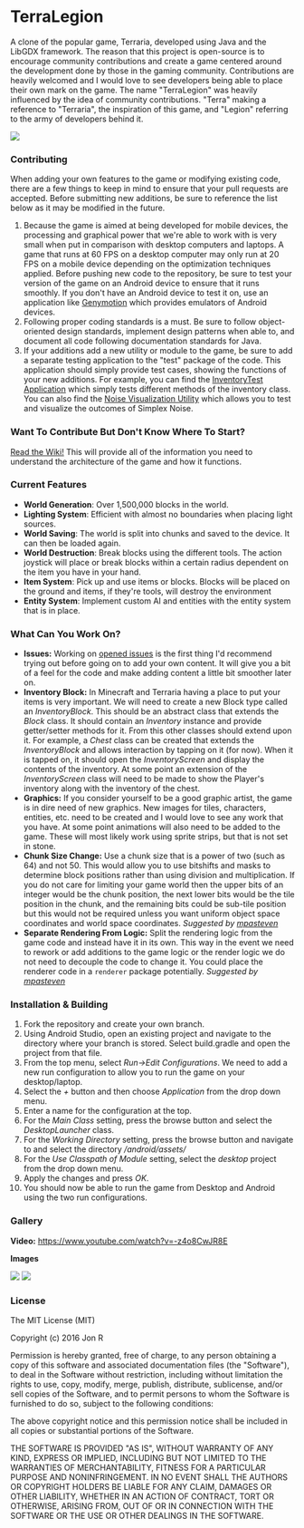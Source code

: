 # TerraLegion
A clone of the popular game, Terraria, developed using Java and the LibGDX framework. The reason that this project is open-source is to encourage community contributions and create a game centered around the development done by those in the gaming community. Contributions are heavily welcomed and I would love to see developers being able to place their own mark on the game. The name "TerraLegion" was heavily influenced by the idea of community contributions. "Terra" making a reference to "Terraria", the inspiration of this game, and "Legion" referring to the army of developers behind it.

![](https://camo.githubusercontent.com/d15afa2324189e161cc7830dfa42a743ec60b940/687474703a2f2f692e696d6775722e636f6d2f54506c563843692e706e67)

### Contributing
When adding your own features to the game or modifying existing code, there are a few things to keep in mind to ensure that your pull requests are accepted. Before submitting new additions, be sure to reference the list below as it may be modified in the future.

1. Because the game is aimed at being developed for mobile devices, the processing and graphical power that we're able to work with is very small when put in comparison with desktop computers and laptops. A game that runs at 60 FPS on a desktop computer may only run at 20 FPS on a mobile device depending on the optimization techniques applied. Before pushing new code to the repository, be sure to test your version of the game on an Android device to ensure that it runs smoothly. If you don't have an Android device to test it on, use an application like [Genymotion](https://www.genymotion.com/) which provides emulators of Android devices. 
2. Following proper coding standards is a must. Be sure to follow object-oriented design standards, implement design patterns when able to, and document all code following documentation standards for Java.  
3. If your additions add a new utility or module to the game, be sure to add a separate testing application to the "test" package of the code. This application should simply provide test cases, showing the functions of your new additions. For example, you can find the [InventoryTest Application](https://github.com/baseball435/Terraria-Clone/blob/master/core/src/com/jmrapp/terralegion/test/InventoryTest.java) which simply tests different methods of the inventory class. You can also find the [Noise Visualization Utility](https://github.com/baseball435/Terraria-Clone/blob/master/core/src/com/jmrapp/terralegion/test/NoiseVisualizationScreen.java) which allows you to test and visualize the outcomes of Simplex Noise.  

### Want To Contribute But Don't Know Where To Start?
[Read the Wiki!](https://github.com/jmrapp1/TerraLegion/wiki) This will provide all of the information you need to understand the architecture of the game and how it functions.

### Current Features
- **World Generation**: Over 1,500,000 blocks in the world.
- **Lighting System**: Efficient with almost no boundaries when placing light sources.
- **World Saving**: The world is split into chunks and saved to the device. It can then be loaded again.
- **World Destruction**: Break blocks using the different tools. The action joystick will place or break blocks within a certain radius dependent on the item you have in your hand.
- **Item System**: Pick up and use items or blocks. Blocks will be placed on the ground and items, if they're tools, will destroy the environment
- **Entity System**: Implement custom AI and entities with the entity system that is in place.

### What Can You Work On?

- **Issues:** Working on [opened issues](https://github.com/jmrapp1/TerraLegion/issues) is the first thing I'd recommend trying out before going on to add your own content. It will give you a bit of a feel for the code and make adding content a little bit smoother later on.
- **Inventory Block:** In Minecraft and Terraria having a place to put your items is very important. We will need to create a new Block type called an *InventoryBlock*. This should be an abstract class that extends the *Block* class. It should contain an *Inventory* instance and provide getter/setter methods for it. From this other classes should extend upon it. For example, a *Chest* class can be created that extends the *InventoryBlock* and allows interaction by tapping on it (for now). When it is tapped on, it should open the *InventoryScreen* and display the contents of the inventory. At some point an extension of the *InventoryScreen* class will need to be made to show the Player's inventory along with the inventory of the chest.
- **Graphics:** If you consider yourself to be a good graphic artist, the game is in dire need of new graphics. New images for tiles, characters, entities, etc. need to be created and I would love to see any work that you have. At some point animations will also need to be added to the game. These will most likely work using sprite strips, but that is not set in stone. 
- **Chunk Size Change:** Use a chunk size that is a power of two (such as 64) and not 50. This would allow you to use bitshifts and masks to determine block positions rather than using division and multiplication. If you do not care for limiting your game world then the upper bits of an integer would be the chunk position, the next lower bits would be the tile position in the chunk, and the remaining bits could be sub-tile position but this would not be required unless you want uniform object space coordinates and world space coordinates. *Suggested by [mpasteven](https://www.reddit.com/user/mpasteven)*
- **Separate Rendering From Logic:** Split the rendering logic from the game code and instead have it in its own. This way in the event we need to rework or add additions to the game logic or the render logic we do not need to decouple the code to change it. You could place the renderer code in a `renderer` package potentially. *Suggested by [mpasteven](https://www.reddit.com/user/mpasteven)*

### Installation & Building
1. Fork the repository and create your own branch.
2. Using Android Studio, open an existing project and navigate to the directory where your branch is stored. Select build.gradle and open the project from that file.
3. From the top menu, select *Run->Edit Configurations*. We need to add a new run configuration to allow you to run the game on your desktop/laptop.
4. Select the *+* button and then choose *Application* from the drop down menu.
5. Enter a name for the configuration at the top. 
6. For the *Main Class* setting, press the browse button and select the *DesktopLauncher* class.
7. For the *Working Directory* setting, press the browse button and navigate to and select the directory *<your branch>/android/assets/*
8. For the *Use Classpath of Module* setting, select the *desktop* project from the drop down menu.
9. Apply the changes and press *OK*. 
10. You should now be able to run the game from Desktop and Android using the two run configurations.

### Gallery
**Video:**
https://www.youtube.com/watch?v=-z4o8CwJR8E

**Images**

![](http://i.imgur.com/PcQ9tUH.png)
![](http://i.imgur.com/5OkJRLT.png)

### License
The MIT License (MIT)

Copyright (c) 2016 Jon R

Permission is hereby granted, free of charge, to any person obtaining a copy
of this software and associated documentation files (the "Software"), to deal
in the Software without restriction, including without limitation the rights
to use, copy, modify, merge, publish, distribute, sublicense, and/or sell
copies of the Software, and to permit persons to whom the Software is
furnished to do so, subject to the following conditions:

The above copyright notice and this permission notice shall be included in all
copies or substantial portions of the Software.

THE SOFTWARE IS PROVIDED "AS IS", WITHOUT WARRANTY OF ANY KIND, EXPRESS OR
IMPLIED, INCLUDING BUT NOT LIMITED TO THE WARRANTIES OF MERCHANTABILITY,
FITNESS FOR A PARTICULAR PURPOSE AND NONINFRINGEMENT. IN NO EVENT SHALL THE
AUTHORS OR COPYRIGHT HOLDERS BE LIABLE FOR ANY CLAIM, DAMAGES OR OTHER
LIABILITY, WHETHER IN AN ACTION OF CONTRACT, TORT OR OTHERWISE, ARISING FROM,
OUT OF OR IN CONNECTION WITH THE SOFTWARE OR THE USE OR OTHER DEALINGS IN THE
SOFTWARE.
